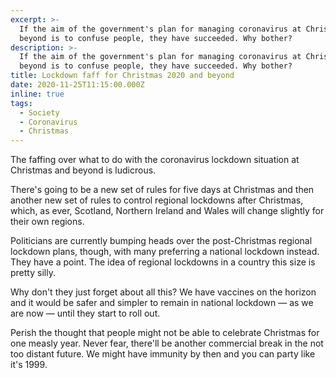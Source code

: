 ```yaml
---
excerpt: >-
  If the aim of the government's plan for managing coronavirus at Christmas and
  beyond is to confuse people, they have succeeded. Why bother?
description: >-
  If the aim of the government's plan for managing coronavirus at Christmas and
  beyond is to confuse people, they have succeeded. Why bother?
title: Lockdown faff for Christmas 2020 and beyond
date: 2020-11-25T11:15:00.000Z
inline: true
tags:
  - Society
  - Coronavirus
  - Christmas
---
```

The faffing over what to do with the coronavirus lockdown situation at Christmas and beyond is ludicrous.

There's going to be a new set of rules for five days at Christmas and then another new set of rules to control regional lockdowns after Christmas, which, as ever, Scotland, Northern Ireland and Wales will change slightly for their own regions. 

Politicians are currently bumping heads over the post-Christmas regional lockdown plans, though, with many preferring a national lockdown instead. They have a point. The idea of regional lockdowns in a country this size is pretty silly.

Why don't they just forget about all this? We have vaccines on the horizon and it would be safer and simpler to remain in national lockdown — as we are now — until they start to roll out.

Perish the thought that people might not be able to celebrate Christmas for one measly year. Never fear, there'll be another commercial break in the not too distant future. We might have immunity by then and you can party like it's 1999.

